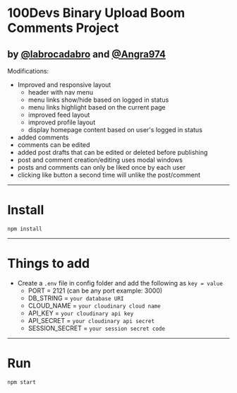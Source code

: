 # 100Devs Binary Upload Boom Comments Project 

## by [@labrocadabro](https://github.com/labrocadabro) and [@Angra974](https://github.com/Angra974)

Modifications:

- Improved and responsive layout
	- header with nav menu
	- menu links show/hide based on logged in status
	- menu links highlight based on the current page
	- improved feed layout
	- improved profile layout
	- display homepage content based on user's logged in status
- added comments
- comments can be edited
- added post drafts that can be edited or deleted before publishing 
- post and comment creation/editing uses modal windows
- posts and comments can only be liked once by each user
- clicking like button a second time will unlike the post/comment





---



# Install

`npm install`

---

# Things to add

- Create a `.env` file in config folder and add the following as `key = value`
  - PORT = 2121 (can be any port example: 3000)
  - DB_STRING = `your database URI`
  - CLOUD_NAME = `your cloudinary cloud name`
  - API_KEY = `your cloudinary api key`
  - API_SECRET = `your cloudinary api secret`
  - SESSION_SECRET = `your session secret code`

---

# Run

`npm start`
